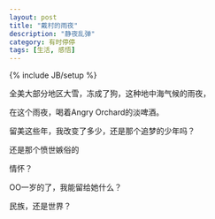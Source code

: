 ```yaml
---
layout: post
title: "戴村的雨夜"
description: "静夜乱弹"
category: 有时停停
tags: [生活, 感悟]
---
```

{% include JB/setup %}


全美大部分地区大雪，冻成了狗，这种地中海气候的雨夜，

在这个雨夜，喝着Angry Orchard的淡啤酒。

留美这些年，我改变了多少，还是那个追梦的少年吗？

还是那个愤世嫉俗的

情怀？

OO一岁的了，我能留给她什么？

民族，还是世界？






